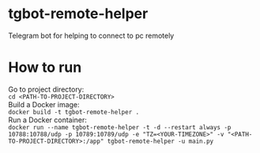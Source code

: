 # tgbot-remote-helper
Telegram bot for helping to connect to pc remotely

# How to run
Go to project directory:  
``cd <PATH-TO-PROJECT-DIRECTORY>``  
Build a Docker image:  
``docker build -t tgbot-remote-helper .``  
Run a Docker container:  
``docker run --name tgbot-remote-helper -t -d --restart always -p 10788:10788/udp -p 10789:10789/udp -e "TZ=<YOUR-TIMEZONE>" -v "<PATH-TO-PROJECT-DIRECTORY>:/app" tgbot-remote-helper -u main.py``  
